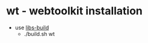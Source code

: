 # wt - webtoolkit installation

* use [libs-build](https://github.com/rburkholder/libs-build)
  * ./build.sh wt
